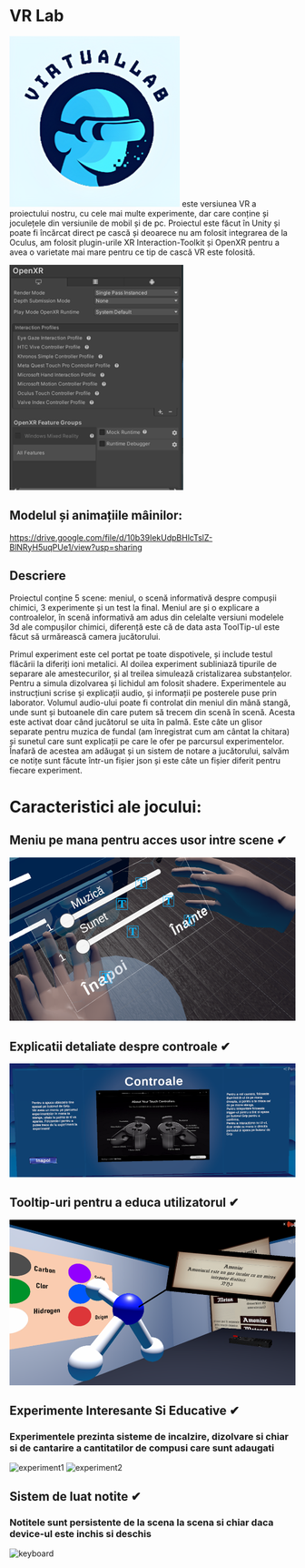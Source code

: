 # VR Lab

<img alt="Game Logo" src="https://github.com/MarioAlexandru/VRLab/blob/main/Assets/logo.png" width="300" height="300">
este versiunea VR a proiectului nostru, cu cele mai multe experimente, dar care conține și joculețele din versiunile de mobil și de pc.
Proiectul este făcut în Unity și poate fi încărcat direct pe cască și deoarece nu am folosit integrarea de la Oculus, am folosit plugin-urile XR Interaction-Toolkit și OpenXR pentru a avea o varietate mai mare pentru ce tip de cască VR este folosită.

![compatability](https://github.com/MarioAlexandru/VRLab/blob/main/Assets/Screenshots/compatability.png)

## Modelul și animațiile mâinilor:
https://drive.google.com/file/d/10b39IekUdpBHlcTslZ-BlNRyH5uqPUe1/view?usp=sharing

## Descriere
Proiectul conține 5 scene: meniul, o scenă informativă despre compușii chimici, 3 experimente și un test la final. 
Meniul are și o explicare a controalelor, în scenă informativă am adus din celelalte versiuni modelele 3d ale compușilor chimici, diferență este că de data asta ToolTip-ul este făcut să urmărească camera jucătorului. 

Primul experiment este cel portat pe toate dispotivele, și include testul flăcării la diferiți ioni metalici. 
Al doilea experiment subliniază tipurile de separare ale amestecurilor, și al treilea simulează cristalizarea substanțelor. Pentru a simula dizolvarea și lichidul am folosit shadere.
 Experimentele au instrucțiuni scrise și explicații audio, și informații pe posterele puse prin laborator. 
Volumul audio-ului poate fi controlat din meniul din mână stangă, unde sunt și butoanele din care putem să trecem din scenă în scenă. Acesta este activat doar când jucătorul se uita în palmă. Este câte un glisor separate pentru muzica de fundal (am înregistrat cum am cântat la chitara) și sunetul care sunt explicații pe care le ofer pe parcursul experimentelor.
Înafară de acestea am adăugat și un sistem de notare a jucătorului, salvăm ce notițe sunt făcute într-un fișier json și este câte un fișier diferit pentru fiecare experiment. 

# Caracteristici ale jocului:

## Meniu pe mana pentru acces usor intre scene ✔
![handmenu](https://github.com/MarioAlexandru/VRLab/blob/main/Assets/Screenshots/meniul%20de%20pe%20mana.png)

## Explicatii detaliate despre controale ✔
![controls](https://github.com/MarioAlexandru/VRLab/blob/main/Assets/Screenshots/controls.png)

## Tooltip-uri pentru a educa utilizatorul ✔
![tooltip](https://github.com/MarioAlexandru/VRLab/blob/main/Assets/Screenshots/molecules%20with%20tooltip.png)

## Experimente Interesante Si Educative ✔
### Experimentele prezinta sisteme de incalzire, dizolvare si chiar si de cantarire a cantitatilor de compusi care sunt adaugati
![experiment1](https://github.com/MarioAlexandru/VRLab/blob/main/Assets/Gifs/Beaker%20Preview.gif)
![experiment2](https://github.com/MarioAlexandru/VRLab/blob/main/Assets/Gifs/Salt%20Crystals%20Forming%20Preview.gif)

## Sistem de luat notite ✔
### Notitele sunt persistente de la scena la scena si chiar daca device-ul este inchis si deschis
![keyboard](https://github.com/MarioAlexandru/VRLab/blob/main/Assets/Gifs/Keyboard%20Preview.gif)
